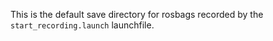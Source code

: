 This is the default save directory for rosbags recorded by the `start_recording.launch` launchfile.
